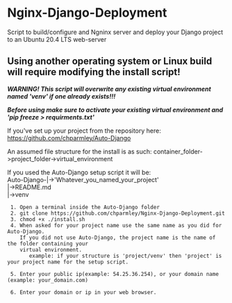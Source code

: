 # Nginx-Django-Deployment
Script to build/configure and Ngninx server and deploy your Django project to an Ubuntu 20.4 LTS web-server

Using another operating system or Linux build will require modifying the install script!
----------------------------------------------------------------------------------------

   ***WARNING! This script will overwrite any existing virtual environment named 'venv' if one already exists!!!***

   ***Before using make sure to activate your existing virtual environment and 'pip freeze > requirments.txt'***

If you've set up your project from the repository here:
https://github.com/chparmley/Auto-Django

   An assumed file structure for the install is as such:
            container_folder->project_folder->virtual_environment

If you used the Auto-Django setup script it will be:  
Auto-Django-|->'Whatever_you_named_your_project'  
              |->README.md  
              |->venv  

```
 1. Open a terminal inside the Auto-Django folder 
 2. git clone https://github.com/chparmley/Nginx-Django-Deployment.git
 3. chmod +x ./install.sh
 4. When asked for your project name use the same name as you did for Auto-Django.
    If you did not use Auto-Django, the project name is the name of the folder containing your
    virtual environment. 
       example: if your structure is 'project/venv' then 'project' is your project name for the setup script.

 5. Enter your public ip(example: 54.25.36.254), or your domain name (example: your_domain.com)

 6. Enter your domain or ip in your web browser.
```
